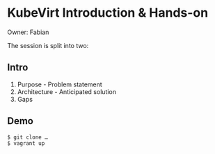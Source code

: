 # KubeVirt Introduction & Hands-on

Owner: Fabian

The session is split into two:

## Intro

1. Purpose - Problem statement
2. Architecture - Anticipated solution
3. Gaps

## Demo
```bash
$ git clone …
$ vagrant up
```
